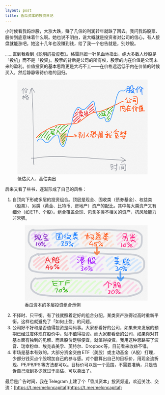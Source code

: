 ```yaml
---
layout: post
title: 香瓜资本的投资日记
---
```


小时候看我妈炒股，大涨大跌，赚了几倍的利润转年就跌了回去。我问我妈股票、股价到底意味着什么啊。她也说不明白，说大概就是投资者对公司的信心，有人接盘就能涨吧。她这十几年也没赚到钱，给了我一个忠告就是，别炒股。

……直到我看到[《聪明的投资者》](https://book.douban.com/subject/5243775/)。格雷厄姆一针见血地指出，绝大多数人炒股是「投机」而不是「投资」。股票的背后是公司的所有权，股票的内在价值是公司未来的盈利。价值投资的基本思路更是大巧不工——在价格远远低于内在价值的时候买入，然后静静等待价格的回归。

<figure>
    <img width="535" alt="低估买入、高估卖出" src="/static/images/meloncapital/graham.png">
    <figcaption>低估买入、高估卖出</figcaption>
</figure>

后来又看了些书，逐渐形成了自己的风格：

<ol>
<li>
自顶向下形成多层的投资组合。顶层是现金、固收类（债券基金）、权益类（股票）、另类（黄金、比特币、房地产）资产的配比。其中每大类资产又有细分（如 ETF、个股）。组合覆盖全球、包含多类不相关的资产，抗风险能力非常强。
<figure>
    <img width="539" alt="香瓜资本的多层投资组合示例" src="/static/images/meloncapital/portfolio.png">
    <figcaption>香瓜资本的多层投资组合示例</figcaption>
</figure>
</li>
<li>不择时、只平衡。有了钱就照着定好的组合分配。某类资产涨得过高时重新平衡。这样也就避免了「如何止盈」的问题。</li>
<li>公司好不好和是否值得投资是两码事。大家都看好的公司，如果未来发展的预期已经过度体现在股价中，就不值得投资。而大家都看衰的公司，如果你对其基本面有独到的见解、而且股价足够便宜，就值得投资。我用这种思路买了波音、瑞幸粉单、埃克森美孚、英特尔、Dropbox 等，目前看来收益不错。</li>
<li>市场是基本有效的。大部分资金交由 ETF（美股）或主动基金（A股）打理，少部分钱买点个股增加自己的参与感。对个股算出自己的目标价，用现金流折现、PE/PB/PS 等方法都可以。目标价可以是一个范围，不需要准确，只是告诉自己涨到多少就过于高估、可以卖出了。</li>
</ol>

最后是广告时间，我在 Telegram 上建了个「香瓜资本」投资频道，欢迎关注、交流：[https://t.me/meloncapital](https://t.me/meloncapital)

